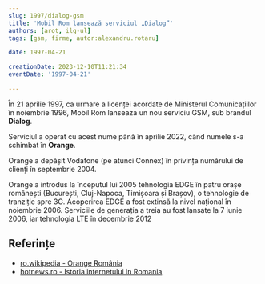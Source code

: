 ```yaml
---
slug: 1997/dialog-gsm
title: 'Mobil Rom lansează serviciul „Dialog”'
authors: [arot, ilg-ul]
tags: [gsm, firme, autor:alexandru.rotaru]

date: 1997-04-21

creationDate: 2023-12-10T11:21:34
eventDate: '1997-04-21'

---
```


În 21 aprilie 1997, ca urmare a licenței acordate de Ministerul
Comunicațiilor în noiembrie 1996,
Mobil Rom lanseaza un nou serviciu GSM, sub brandul **Dialog**.

<!-- truncate -->

Serviciul a operat cu acest nume până în aprilie 2022, când numele s-a
schimbat în **Orange**.

Orange a depășit Vodafone (pe atunci Connex) în privința numărului de
clienți în septembrie 2004.

Orange a introdus la începutul lui 2005 tehnologia EDGE în patru orașe
românești (București, Cluj-Napoca, Timișoara și Brașov), o tehnologie
de tranziție spre 3G. Acoperirea EDGE a fost extinsă la nivel național
în noiembrie 2006. Serviciile de generația a treia au fost lansate la 7
iunie 2006, iar tehnologia LTE în decembrie 2012

## Referințe

- [ro.wikipedia - Orange România](https://ro.wikipedia.org/wiki/Orange_România)
- [hotnews.ro - Istoria internetului in Romania](https://economie.hotnews.ro/stiri-20_ani_internet-15969144-istoria-internetului-romania-alexandru-rotaru-nu-pot-spun-inventat-noi-ceva-plus-aici-romania-doar-majoritatea-noutatilor-adoptat-printre-primii.htm)
